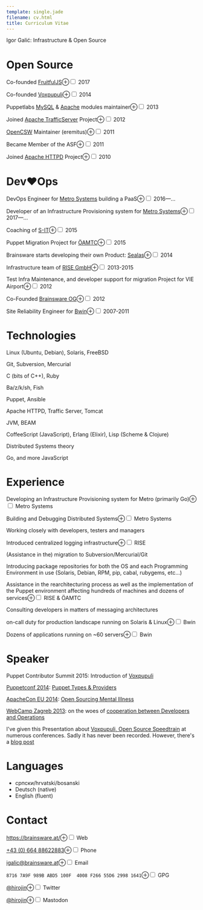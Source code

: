 ```yaml
---
template: single.jade
filename: cv.html
title: Curriculum Vitae
---
```


Igor Galić: Infrastructure & Open Source

# Open Source

Co-founded [FruitfulJS](https://github.com/fruitfuljs)<label for="co-found-fruitfuljs" class="margin-toggle">⊕</label><input id="co-found-fruitfuljs" class="margin-toggle" type="checkbox">
<span class="marginnote">2017</span>
   
Co-founded [Voxpupuli](https://voxpupuli.org/)<label for="co-found-voxp" class="margin-toggle">⊕</label><input id="co-found-voxp" class="margin-toggle" type="checkbox">
<span class="marginnote">2014</span>

Puppetlabs [MySQL](https://github.com/puppetlabs/puppetlabs-mysql) & [Apache](https://github.com/puppetlabs/puppetlabs-apache) modules maintainer<label for="puppet-momdules" class="margin-toggle">⊕</label><input id="puppet-momdules" class="margin-toggle" type="checkbox">
<span class="marginnote">2013</span>

Joined [Apache TrafficServer](https://trafficserver.apache.org/) Project<label for="join-ats" class="margin-toggle">⊕</label><input id="join-ats" class="margin-toggle" type="checkbox">
<span class="marginnote">2012</span>

[OpenCSW](https://opencsw.org/) Maintainer (eremitus)<label for="opencsw" class="margin-toggle">⊕</label><input id="opencsw" class="margin-toggle" type="checkbox">
<span class="marginnote">2011</span>

Became Member of the ASF<label for="asf-member" class="margin-toggle">⊕</label><input id="asf-member" class="margin-toggle" type="checkbox">
<span class="marginnote">2011</span>

Joined [Apache HTTPD](https://httpd.apache.org/) Project<label for="join-httpd" class="margin-toggle">⊕</label><input id="join-httpd" class="margin-toggle" type="checkbox">
<span class="marginnote">2010</span>


# Dev♥Ops

DevOps Engineer for [Metro Systems](https://www.metrogroup.de/en/company/service-companies/systems) building a PaaS<label for="devops-msys" class="margin-toggle">⊕</label><input id="devops-msys" class="margin-toggle" type="checkbox">
<span class="marginnote">2016—…</span>

Developer of  an Infrastructure Provisioning system for [Metro Systems](https://www.metrogroup.de/en/company/service-companies/systems)<label for="dev-msys" class="margin-toggle">⊕</label><input id="dev-msys" class="margin-toggle" type="checkbox">
<span class="marginnote">2017—…</span>

Coaching of [S-IT](http://www.erstegroupit.com/at-de/)<label for="coach-sid" class="margin-toggle">⊕</label><input id="coach-sid" class="margin-toggle" type="checkbox">
<span class="marginnote">2015</span>

Puppet Migration Project for [ÖAMTC](https://www.oeamtc.at/)<label for="migrate-oeamtc" class="margin-toggle">⊕</label><input id="migrate-oeamtc" class="margin-toggle" type="checkbox">
<span class="marginnote">2015</span>

Brainsware starts developing their own Product: [Sealas](https://sealas.at/)<label for="bw-dev-sealas" class="margin-toggle">⊕</label><input id="bw-dev-sealas" class="margin-toggle" type="checkbox">
<span class="marginnote">2014</span>

Infrastructure team of [RISE GmbH](https://rise-world.com/)<label for="rise-infra" class="margin-toggle">⊕</label><input id="rise-infra" class="margin-toggle" type="checkbox">
<span class="marginnote">2013-2015</span>

Test Infra Maintenance, and developer support for migration Project for VIE Airport<label for="test-infra-vie" class="margin-toggle">⊕</label><input id="test-infra-vie" class="margin-toggle" type="checkbox">
<span class="marginnote">2012</span>

Co-Founded [Brainsware OG](https://brainsware.org/)<label for="co-found-bw" class="margin-toggle">⊕</label><input id="co-found-bw" class="margin-toggle" type="checkbox">
<span class="marginnote">2012</span>

Site Reliability Engineer for [Bwin](http://bwinparty.com/)<label for="sre-bwin" class="margin-toggle">⊕</label><input id="sre-bwin" class="margin-toggle" type="checkbox">
<span class="marginnote">2007-2011</span>

# Technologies

Linux (Ubuntu, Debian), Solaris, FreeBSD

Git, Subversion, Mercurial

C (bits of C++), Ruby

Ba/z/k/sh, Fish

Puppet, Ansible

Apache HTTPD, Traffic Server, Tomcat

JVM, BEAM

CoffeeScript (JavaScript), Erlang (Elixir), Lisp (Scheme & Clojure)

Distributed Systems theory

Go, and more JavaScript

# Experience

Developing an Infrastructure Provisioning system for Metro (primarily Go)<label for="infra-metro" class="margin-toggle">⊕</label><input id="infra-metro" class="margin-toggle" type="checkbox">
<span class="marginnote">Metro Systems</span>

Building and Debugging Distributed Systems<label for="dds-metro" class="margin-toggle">⊕</label><input id="dds-metro" class="margin-toggle" type="checkbox">
<span class="marginnote">Metro Systems</span>

Working closely with developers, testers and managers

Introduced centralized logging infrastructure<label for="central-logging" class="margin-toggle">⊕</label><input id="central-logging" class="margin-toggle" type="checkbox">
<span class="marginnote">RISE</span>

(Assistance in the) migration to Subversion/Mercurial/Git

Introducing package repositories for both the OS and each Programming Environment in use (Solaris, Debian, RPM, pip, cabal, rubygems, etc…)

Assistance in the rearchitecturing process as well as the implementation of the Puppet environment affecting hundreds of machines and dozens of services<label for="re-arch-puppet" class="margin-toggle">⊕</label><input id="re-arch-puppet" class="margin-toggle" type="checkbox">
<span class="marginnote">RISE & ÖAMTC</span>

Consulting developers in matters of messaging architectures

on-call duty for production landscape running on Solaris & Linux<label for="on-call" class="margin-toggle">⊕</label><input id="on-call" class="margin-toggle" type="checkbox">
<span class="marginnote">Bwin</span>

Dozens of applications running on \~60 servers<label for="dozen-prod" class="margin-toggle">⊕</label><input id="dozen-prod" class="margin-toggle" type="checkbox">
<span class="marginnote">Bwin</span>


# Speaker

Puppet Contributor Summit 2015: Introduction of [Voxpupuli](https://voxpupuli.org/)

[Puppetconf 2014](http://puppetconf2014.sched.org/event/1kR57MI/absolute-beginners-guide-to-puppet-through-types-igor-galic-brainsware-og): [Puppet Types & Providers](https://brainsware.org/blog/8-types-providers)

[ApacheCon EU 2014](http://apacheconeu2014.sched.org/event/1pbrT4i/open-sourcing-mental-illness-dealing-with-open-source-burnout-igor-galic): [Open Sourcing Mental Illness](https://blag.esotericsystems.at/articles/opensource-burnout/)

[WebCamp Zagreb 2013](http://2013.webcampzg.org/): on the woes of [cooperation between Developers and Operations](https://speakerdeck.com/igalic/building-web-applications-for-the-high-scale)

I've given this Presentation about [Voxpupuli, Open Source Speedtrain](https://blag.esotericsystems.at/igor/presents/voxpupuli-opensource-speedtrain/) at numerous conferences. Sadly it has never been recorded. However, there's a [blog post](https://voxpupuli.org/blog/2016/06/10/voxpupuli-opensource-speedtrain/)

# Languages

- српски/hrvatski/bosanski
- Deutsch (native)
- English (fluent)

# Contact

https://brainsware.at/<label for="bw-web" class="margin-toggle">⊕</label><input id="bw-web" class="margin-toggle" type="checkbox">
<span class="marginnote">Web</span>

[+43 (0) 664 88622883](tel:+4366488622883)<label for="ig-phon" class="margin-toggle">⊕</label><input id="ig-phon" class="margin-toggle" type="checkbox">
<span class="marginnote">Phone</span>

[igalic@brainsware.at](mailto:igalic@brainsware.at)<label for="ig-mail" class="margin-toggle">⊕</label><input id="ig-mail" class="margin-toggle" type="checkbox">
<span class="marginnote">Email</span>

`8716 7A9F 989B ABD5 100F  4008 F266 55D6 2998 1641`<label for="ig-gpg" class="margin-toggle">⊕</label><input id="ig-gpg" class="margin-toggle" type="checkbox">
<span class="marginnote">GPG</span>

[@hirojin](https://twitter.com/hirojin)<label for="hirojin-tw" class="margin-toggle">⊕</label><input id="hirojin-tw" class="margin-toggle" type="checkbox">
<span class="marginnote">Twitter</span>

[@hirojin](https://mastodon.social/@hirojin)<label for="hirojin-masto" class="margin-toggle">⊕</label><input id="hirojin-masto" class="margin-toggle" type="checkbox">
<span class="marginnote">Mastodon</span>
